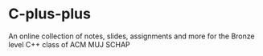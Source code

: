 # C-plus-plus
An online collection of notes, slides, assignments and more for the Bronze level C++ class of ACM MUJ SCHAP
